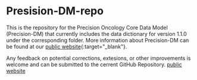 # Presision-DM-repo
This is the repository for the Precision Oncology Core Data Model (Precision-DM) that currently includes the data dictionary for version 1.1.0 under the corresponding folder. More information about Precision-DM can be found at our [public website](https://precisiononcology.github.io/Precision-DM/){:target="_blank"}.

Any feedback on potential corrections, extesions, or other improvements is welcome and can be submitted to the cerrent GitHub Repository. <a href="[placeholder.com](https://precisiononcology.github.io/Precision-DM/)" target="_blank">public website</a>
